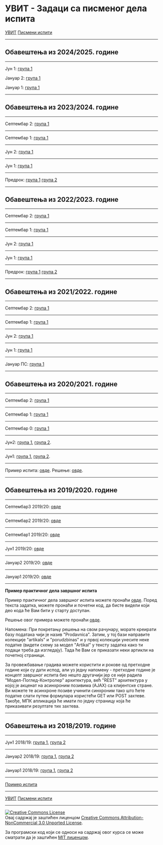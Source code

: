 # УВИТ - Задаци са писменог дела испита

[УВИТ](../../README.md) [Писмени испити](../README.md)


---
## Обавештења из 2024/2025. године

---

Јун 1: [група 1](2024-2025/jun1_bilboard.zip)

Јануар 2: [група 1](2024-2025/jan2_pozoriste.zip)

Јануар 1: [група 1](2024-2025/jan1_novagodina.zip)


---

## Обавештења из 2023/2024. године

---

Септембар 2: [група 1](2023-2024/sep2_skola.zip)

---

Септембар 1: [група 1](2023-2024/sep1_gradovi.zip)

---

Јун 2: [група 1](2023-2024/jun2_filmovi.zip)

---

Јун 1: [група 1](2023-2024/jun_evrosong.zip)

---

Предрок: [група 1](2023-2024/predrok_grupa1_restoran.zip) [група 2](2023-2024/predrok_grupa2_filmovi.zip) 

---

## Обавештења из 2022/2023. године
---

Септембар 2: [група 1](2022-2023/sep2_skola.zip)

---

Септембар 1: [група 1](2022-2023/sep1_banka.zip)

---

Јун 2: [група 1](2022-2023/jun2_turnir.zip)

---

Јун 1: [група 1](2022-2023/jun1_korisnici.zip)

---

Предрок: [група 1](2022-2023/predrok_grupa1_planer.zip) [група 2](2022-2023/predrok_grupa2_ikea.zip) 

---

## Обавештења из 2021/2022. године
---

Септембар 2: [група 1](2021-2022/sep2.zip)

---

Септембар 1: [група 1](2021-2022/sep1.zip)

---

Јун 2: [група 1](2021-2022/jun2.zip)

---

Јун 1: [група 1](2021-2022/jun1.zip)

---

Јануар ПС: [група 1](2021-2022/jan1.zip)

---

## Обавештења из 2020/2021. године

---

Септембар 2: [група 1](2020-2021/sep2.zip)

---

Септембар 1: [група 1](2020-2021/sep1.zip)

---

Септембар 0: [група 1](2020-2021/sep0.zip)

---

Јун2: [група 1](2020-2021/jun2-grupa1.zip), [група 2](2020-2021/jun2-grupa2.zip).

---

Јун1: [група 1](2020-2021/jun1-grupa1.zip), [група 2](2020-2021/jun1-grupa2.zip).

---

Пример испита: [овде](primer-ispita-20-21.pdf). Решење: [овде](../resenja/primer-ispita-20-21.zip).

---

## Обавештења из 2019/2020. године

---

Септембар3 2019/20: [овде](2019-2020/2019-20-Septembar-3.zip)

---

Септембар2 2019/20: [овде](2019-2020/2019-20-Septembar-2.zip)

---

Септембар1 2019/20: [овде](2019-2020/2019-20-Septembar-1.zip)

---

Јун1 2019/20: [овде](2019-2020/2019-20-Jun.zip)

---

Јануар2 2019/20: [овде](2019-2020/2019-20-Februar.zip)

---

Јануар1 2019/20: [овде](2019-2020/2019-20-Januar.zip)

---

**Пример практичног дела завршног испита**

Пример практичног дела завршног испита можете пронаћи [овде](primer_ispita_20192020.zip). Поред текста задатка, можете пронаћи и почетни код, да бисте видели који део кода ће Вам бити у старту доступан.

Решење овог примера можете пронаћи [овде](../resenja/primer_ispita_20192020_resenje.zip).

Напомена: При покретању решења на свом рачунару, морате креирати базу података чији је назив "Prodavnica". Затим, у тој бази направите колекције "artikals" и "porudzbinas" и у првој колекцији унесите неке податке (видети схему за модел "Artikal" у тексту задатка како ти подаци треба да изгледају). Тада ће Вам се приказати неки артикли на почетној страници.

За провежбавање градива можете користити и рокове од претходне године који су дати испод, али уз једну напомену - претходне године је концепт завршног испита био нешто другачији јер се није радила "Модел-Поглед-Контролер" архитектура, већ "REST" архитектура у којој је акценат на асинхроним позивима (AJAX) са клијентске стране. Ви можете те асинхроне позиве учинити синхроним тако што ћете податке слати путем формулара користећи GET или POST захтеве. Такође, МПК апликација ће имати по једну страницу која ће приказивати резултате тих захтева.

---

## Обавештења из 2018/2019. године

---

Јун1 2018/19: [група 1](2018-2019/jun1_grupa1.zip), [група 2](2018-2019/jun1_grupa2.zip)

---

Јануар2 2018/19: [група 1](2018-2019/jan2_grupa1.zip), [група 2](2018-2019/jan2_grupa2.zip)

---

Јануар1 2018/19: [група 1](2018-2019/jan1_grupa1.zip), [група 2](2018-2019/jan1_grupa2.zip)

---

[Пример испита](primer_ispita.zip)

---

[УВИТ](../../README.md) [Писмени испити](../README.md)

---

<a rel="license" href="http://creativecommons.org/licenses/by-nc/3.0/"><img alt="Creative Commons License" style="border-width:0" src="https://i.creativecommons.org/l/by-nc/3.0/88x31.png" /></a><br />Овај садржај је заштићен лиценцом <a rel="license" href="http://creativecommons.org/licenses/by-nc/3.0/">Creative Commons Attribution-NonCommercial 3.0 Unported License</a>.

За програмски код који се односи на садржај овог курса се може сматрати да је заштићен [MIT лиценцом](/LICENSE).
